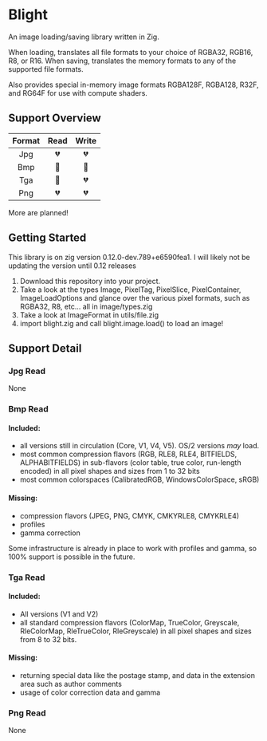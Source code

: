 # Blight
An image loading/saving library written in Zig.

When loading, translates all file formats to your choice of RGBA32, RGB16, R8, or R16. When saving, translates the memory formats to any of the supported file formats.

Also provides special in-memory image formats RGBA128F, RGBA128, R32F, and RG64F for use with compute shaders.

## Support Overview
| Format | Read   | Write  |
| :----: | :--:   | :---:  |
|  Jpg   |:broken_heart:|:broken_heart:|
|  Bmp   |:green_heart: |:construction:|
|  Tga   |:green_heart: |:broken_heart:|
|  Png   |:broken_heart:|:broken_heart:|

More are planned!

## Getting Started

This library is on zig version 0.12.0-dev.789+e6590fea1. I will likely not be updating the version until 0.12 releases

1. Download this repository into your project.
2. Take a look at the types Image, PixelTag, PixelSlice, PixelContainer, ImageLoadOptions and glance over the various pixel formats, such as RGBA32, R8, etc... all in image/types.zig
3. Take a look at ImageFormat in utils/file.zig
4. import blight.zig and call blight.image.load() to load an image!

## Support Detail

### Jpg Read
None

### Bmp Read
#### Included:
- all versions still in circulation (Core, V1, V4, V5). OS/2 versions *may* load.
- most common compression flavors (RGB, RLE8, RLE4, BITFIELDS, ALPHABITFIELDS) in sub-flavors (color table, true color, run-length encoded) in all pixel shapes and sizes from 1 to 32 bits
- most common colorspaces (CalibratedRGB, WindowsColorSpace, sRGB)
#### Missing:
- compression flavors (JPEG, PNG, CMYK, CMKYRLE8, CMYKRLE4)
- profiles
- gamma correction

Some infrastructure is already in place to work with profiles and gamma, so 100% support is possible in the future.

### Tga Read
#### Included:
- All versions (V1 and V2)
- all standard compression flavors (ColorMap, TrueColor, Greyscale, RleColorMap, RleTrueColor, RleGreyscale) in all pixel shapes and sizes from 8 to 32 bits.
#### Missing:
- returning special data like the postage stamp, and data in the extension area such as author comments
- usage of color correction data and gamma
 
### Png Read
None
